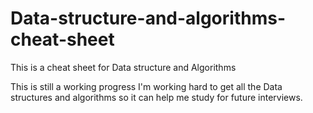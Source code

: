 # Data-structure-and-algorithms-cheat-sheet
This is a cheat sheet for Data structure and Algorithms

This is still a working progress I'm working hard to get all the Data structures and algorithms so it can help me study for future interviews.

